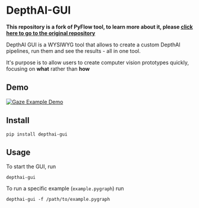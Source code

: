 # DepthAI-GUI

**This repository is a fork of PyFlow tool, to learn more about it, please [click here to go to the original repository](https://github.com/wonderworks-software/PyFlow)**

DepthAI GUI is a WYSIWYG tool that allows to create a custom DepthAI pipelines, run them and see the results - all
in one tool.

It's purpose is to allow users to create computer vision prototypes quickly, focusing on **what** rather than **how**

## Demo


[![Gaze Example Demo](https://user-images.githubusercontent.com/5244214/102778186-6729a200-4392-11eb-981a-b2f3db50c2b9.gif)](https://www.youtube.com/watch?v=yNFgp1xrE80)


## Install 

```
pip install depthai-gui
```

## Usage

To start the GUI, run

```
depthai-gui
```

To run a specific example (`example.pygraph`) run

```
depthai-gui -f /path/to/example.pygraph
```
